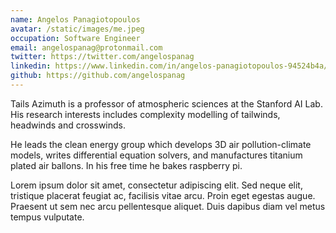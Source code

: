 ```yaml
---
name: Angelos Panagiotopoulos
avatar: /static/images/me.jpeg
occupation: Software Engineer
email: angelospanag@protonmail.com
twitter: https://twitter.com/angelospanag
linkedin: https://www.linkedin.com/in/angelos-panagiotopoulos-94524b4a/
github: https://github.com/angelospanag
---
```


Tails Azimuth is a professor of atmospheric sciences at the Stanford AI Lab. His research interests includes complexity modelling of tailwinds, headwinds and crosswinds.

He leads the clean energy group which develops 3D air pollution-climate models, writes differential equation solvers, and manufactures titanium plated air ballons. In his free time he bakes raspberry pi.

Lorem ipsum dolor sit amet, consectetur adipiscing elit. Sed neque elit, tristique placerat feugiat ac, facilisis vitae arcu. Proin eget egestas augue. Praesent ut sem nec arcu pellentesque aliquet. Duis dapibus diam vel metus tempus vulputate.
